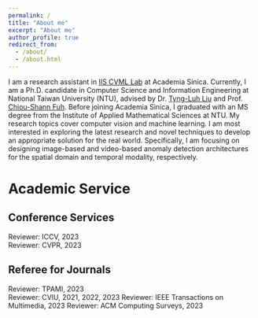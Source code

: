 ```yaml
---
permalink: /
title: "About me"
excerpt: "About me"
author_profile: true
redirect_from: 
  - /about/
  - /about.html
---
```



I am a research assistant in [IIS CVML Lab](https://homepage.iis.sinica.edu.tw/~liutyng/index.html) at Academia Sinica. Currently, I am a Ph.D. candidate in  Computer Science and Information Engineering at National Taiwan University (NTU), advised by Dr. [Tyng-Luh Liu](https://homepage.iis.sinica.edu.tw/pages/liutyng/index_en.html) and Prof. [Chiou-Shann Fuh](https://www.csie.ntu.edu.tw/~fuh/). Before joining Academia Sinica, I graduated with an MS degree from the Institute of Applied Mathematical Sciences at NTU. My research topics cover computer vision and machine learning. I am most interested in exploring the latest research and novel techniques to develop an appropriate solution for the real world. Specifically, I am focusing on designing image-based and video-based anomaly detection architectures for the spatial domain and temporal modality, respectively.



# Academic Service

## Conference Services  

Reviewer: ICCV, 2023  
Reviewer: CVPR, 2023  

## Referee for Journals  
Reviewer: TPAMI, 2023  
Reviewer: CVIU, 2021, 2022, 2023
Reviewer: IEEE Transactions on Multimedia, 2023
Reviewer: ACM Computing Surveys, 2023  

